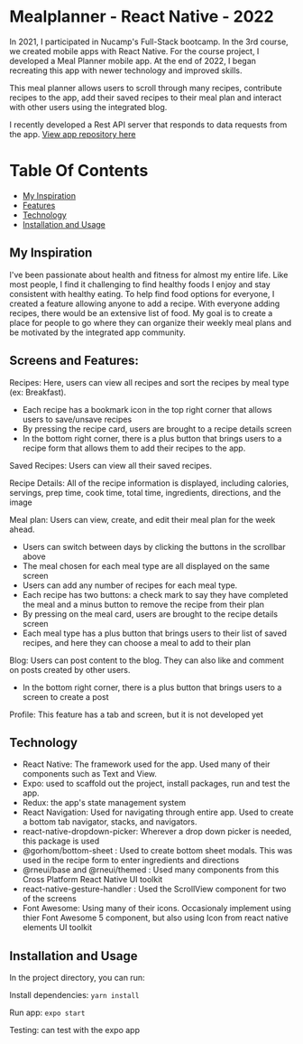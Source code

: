 # Mealplanner - React Native - 2022


In 2021,  I participated in Nucamp's Full-Stack bootcamp. In the 3rd course, we created mobile apps with React Native. For the course project, I developed a Meal Planner mobile app. At the end of 2022, I began recreating this app with newer technology and improved skills. 

This meal planner allows users to scroll through many recipes, contribute recipes to the app, add their saved recipes to their meal plan and interact with other users using the integrated blog. 


I recently developed a Rest API server that responds to data requests from the app. [View app repository here](https://github.com/madisonisfan/mealplanner_RN_2022_Server)

# Table Of Contents
- [My Inspiration](#my-inspiration)
- [Features](#screens-and-features)
- [Technology](#technology)
- [Installation and Usage](#installation-and-usage)



## My Inspiration
I've been passionate about health and fitness for almost my entire life. Like most people, I find it challenging to find healthy foods I enjoy and stay consistent with healthy eating. To help find food options for everyone, I created a feature allowing anyone to add a recipe. With everyone adding recipes, there would be an extensive list of food. My goal is to create a place for people to go where they can organize their weekly meal plans and be motivated by the integrated app community.

## Screens and Features: 
Recipes: Here, users can view all recipes and sort the recipes by meal type (ex: Breakfast). 
  - Each recipe has a bookmark icon in the top right corner that allows users to save/unsave recipes
  - By pressing the recipe card, users are brought to a recipe details screen
  - In the bottom right corner, there is a plus button that brings users to a recipe form that allows them to add their recipes to the app. 
  
Saved Recipes: Users can view all their saved recipes.

Recipe Details: All of the recipe information is displayed, including calories, servings, prep time, cook time, total time, ingredients, directions, and the image

Meal plan: Users can view, create, and edit their meal plan for the week ahead. 
  - Users can switch between days by clicking the buttons in the scrollbar above
  - The meal chosen for each meal type are all displayed on the same screen
  - Users can add any number of recipes for each meal type. 
  - Each recipe has two buttons: a check mark to say they have completed the meal and a minus button to remove the recipe from their plan
  - By pressing on the meal card, users are brought to the recipe details screen
  - Each meal type has a plus button that brings users to their list of saved recipes, and here they can choose a meal to add to their plan

Blog: Users can post content to the blog. They can also like and comment on posts created by other users. 
  - In the bottom right corner, there is a plus button that brings users to a screen to create a post

Profile: This feature has a tab and screen, but it is not developed yet
 


## Technology 
- React Native: The framework used for the app. Used many of their components such as Text and View.
- Expo: used to scaffold out the project, install packages, run and test the app. 
- Redux: the app's state management system 
- React Navigation: Used for navigating through entire app. Used to create a bottom tab navigator, stacks, and navigators. 
- react-native-dropdown-picker: Wherever a drop down picker is needed, this package is used 
- @gorhom/bottom-sheet : Used to create bottom sheet modals. This was used in the recipe form to enter ingredients and directions
- @rneui/base and @rneui/themed : Used many components from this Cross Platform React Native UI toolkit
- react-native-gesture-handler : Used the ScrollView component for two of the screens
- Font Awesome: Using many of their icons. Occasionaly implement using thier Font Awesome 5 component, but also using Icon from react native elements UI toolkit


## Installation and Usage
In the project directory, you can run:

Install dependencies: `yarn install`

Run app: `expo start`

Testing: can test with the expo app
